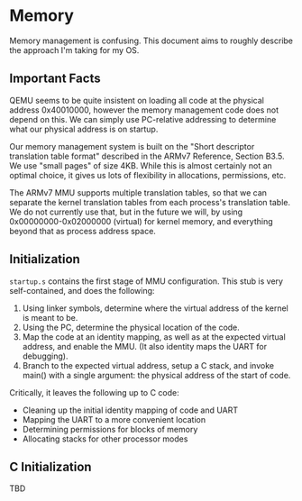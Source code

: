 Memory
======

Memory management is confusing. This document aims to roughly describe the
approach I'm taking for my OS.

Important Facts
---------------

QEMU seems to be quite insistent on loading all code at the physical address
0x40010000, however the memory management code does not depend on this. We can
simply use PC-relative addressing to determine what our physical address is on
startup.

Our memory management system is built on the "Short descriptor translation table
format" described in the ARMv7 Reference, Section B3.5. We use "small pages" of
size 4KB. While this is almost certainly not an optimal choice, it gives us lots
of flexibility in allocations, permissions, etc.

The ARMv7 MMU supports multiple translation tables, so that we can separate the
kernel translation tables from each process's translation table. We do not
currently use that, but in the future we will, by using 0x00000000-0x02000000
(virtual) for kernel memory, and everything beyond that as process address
space.

Initialization
--------------

`startup.s` contains the first stage of MMU configuration. This stub is very
self-contained, and does the following:

1. Using linker symbols, determine where the virtual address of the kernel is
   meant to be.
2. Using the PC, determine the physical location of the code.
3. Map the code at an identity mapping, as well as at the expected virtual
   address, and enable the MMU. (It also identity maps the UART for debugging).
4. Branch to the expected virtual address, setup a C stack, and invoke main()
   with a single argument: the physical address of the start of code.

Critically, it leaves the following up to C code:

* Cleaning up the initial identity mapping of code and UART
* Mapping the UART to a more convenient location
* Determining permissions for blocks of memory
* Allocating stacks for other processor modes

C Initialization
----------------

TBD
